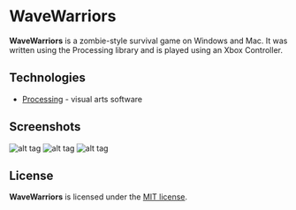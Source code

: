 # WaveWarriors
**WaveWarriors** is a zombie-style survival game on Windows and Mac. It was written using the Processing library and is played using an Xbox Controller.

## Technologies
* [Processing](https://processing.org/reference/libraries/) - visual arts software

## Screenshots

![alt tag](http://i.imgur.com/WYUuiXl.png)
![alt tag](http://i.imgur.com/6sY3rKq.png)
![alt tag](http://i.imgur.com/lPgwjYf.png)

## License
**WaveWarriors** is licensed under the [MIT license](LICENSE).
